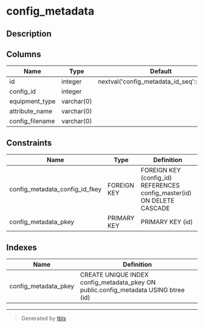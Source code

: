 # config_metadata

## Description

## Columns

| Name            | Type       | Default                                     | Nullable | Children                      | Parents                           | Comment |
| --------------- | ---------- | ------------------------------------------- | -------- | ----------------------------- | --------------------------------- | ------- |
| id              | integer    | nextval('config_metadata_id_seq'::regclass) | false    | [config_data](config_data.md) |                                   |         |
| config_id       | integer    |                                             | false    |                               | [config_master](config_master.md) |         |
| equipment_type  | varchar(0) |                                             | false    |                               |                                   |         |
| attribute_name  | varchar(0) |                                             | false    |                               |                                   |         |
| config_filename | varchar(0) |                                             | false    |                               |                                   |         |

## Constraints

| Name                           | Type        | Definition                                                             |
| ------------------------------ | ----------- | ---------------------------------------------------------------------- |
| config_metadata_config_id_fkey | FOREIGN KEY | FOREIGN KEY (config_id) REFERENCES config_master(id) ON DELETE CASCADE |
| config_metadata_pkey           | PRIMARY KEY | PRIMARY KEY (id)                                                       |

## Indexes

| Name                 | Definition                                                                          |
| -------------------- | ----------------------------------------------------------------------------------- |
| config_metadata_pkey | CREATE UNIQUE INDEX config_metadata_pkey ON public.config_metadata USING btree (id) |

---

> Generated by [tbls](https://github.com/k1LoW/tbls)
